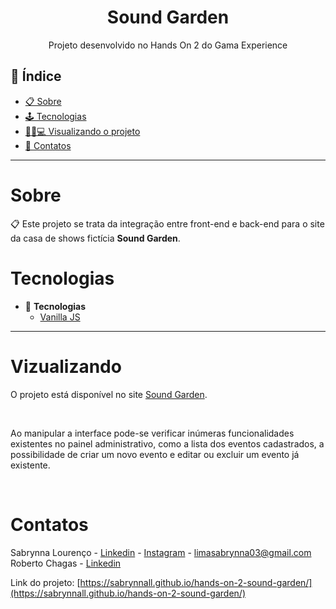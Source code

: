 
<h1 align="center"> Sound Garden </h1>
<p align="center"> Projeto desenvolvido no Hands On 2 do Gama Experience </p>

## 📕 Índice

- [📋 Sobre](#Sobre)
- [🕹 Tecnologias](#Tecnologias)
- [👩🏻💻 Visualizando o projeto](#Visualizando)
- [📲 Contatos](#Contatos)

<hr>

<!-- About -->

# Sobre

<p align="left"> 📋 Este projeto se trata da integração entre front-end e back-end para o site da casa de shows fictícia <b>Sound Garden</b>.</p>


<!-- TECHNOLOGIES -->

# Tecnologias

- 🧩 **Tecnologias**
  - [Vanilla JS](https://developer.mozilla.org/pt-BR/docs/Web/JavaScript)

<hr>

# Vizualizando

  O projeto está disponível no site [Sound Garden](https://sabrynnall.github.io/hands-on-2-sound-garden/).

<br>

Ao manipular a interface pode-se verificar inúmeras funcionalidades existentes no painel administrativo, como a lista dos eventos cadastrados, a possibilidade de criar um novo evento e editar ou excluir um evento já existente.

<br>

<!-- CONTACT -->

# Contatos

Sabrynna Lourenço - [Linkedin](https://www.linkedin.com/in/sabrynna-lourenco/) - [Instagram](https://www.instagram.com/sabrynna.ln/) - limasabrynna03@gmail.com
Roberto Chagas - [Linkedin](https://www.linkedin.com/in/roberto-chagas/)


Link do projeto: [https://sabrynnall.github.io/hands-on-2-sound-garden/](https://sabrynnall.github.io/hands-on-2-sound-garden/)
